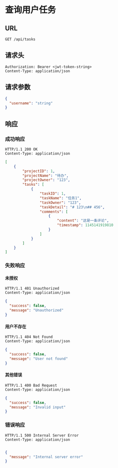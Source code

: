 # 查询用户任务

## **URL**

`GET /api/tasks`

## **请求头**

```http
Authorization: Bearer <jwt-token-string>
Content-Type: application/json
```

## **请求参数**

```json
{
  "username": "string"
}
```

## **响应**

### 成功响应

```http
HTTP/1.1 200 OK
Content-Type: application/json
```

```json
[
    {
        "projectID": 1,
        "projectName": "待办",
        "projectOwner": "123",
        "tasks": [
            {
                "taskID": 1,
                "taskName": "任务1",
                "taskOwner": "123",
                "taskDetail": "# 123\n## 456",
                "comments": [
                    {
                        "content": "这是一条评论",
                        "timestamp": 1145141919810
                    }
                ]
            }
        ]
    }
]
```

### 失败响应

#### 未授权

```http
HTTP/1.1 401 Unauthorized
Content-Type: application/json
```

```json
{
  "success": false,
  "message": "Unauthorized"
}
```

#### 用户不存在

```http
HTTP/1.1 404 Not Found
Content-Type: application/json
```

```json
{
  "success": false,
  "message": "User not found"
}
```

#### 其他错误

```http
HTTP/1.1 400 Bad Request
Content-Type: application/json
```

```json
{
  "success": false,
  "message": "Invalid input"
}
```

### 错误响应

```http
HTTP/1.1 500 Internal Server Error
Content-Type: application/json
```

```json

{
  "message": "Internal server error"
}
```
